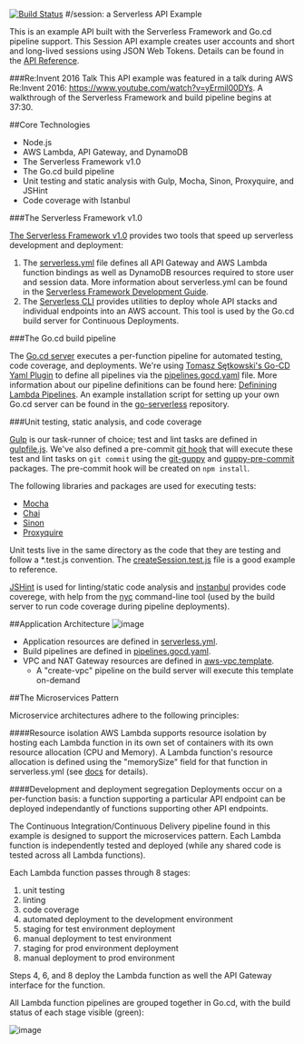 [![Build Status](https://travis-ci.org/C0k3/session.svg?branch=development)](https://travis-ci.org/C0k3/session)
#/session: a Serverless API Example

This is an example API built with the Serverless Framework and Go.cd pipeline support. This Session API example creates user accounts and short and long-lived sessions using JSON Web Tokens. Details can be found in the [API Reference](api-reference.md).

###Re:Invent 2016 Talk
This API example was featured in a talk during AWS Re:Invent 2016: https://www.youtube.com/watch?v=yErmil00DYs. A walkthrough of the Serverless Framework and build pipeline begins at 37:30.

##Core Technologies

* Node.js
* AWS Lambda, API Gateway, and DynamoDB
* The Serverless Framework v1.0
* The Go.cd build pipeline
* Unit testing and static analysis with Gulp, Mocha, Sinon, Proxyquire, and JSHint
* Code coverage with Istanbul

###The Serverless Framework v1.0

[The Serverless Framework v1.0](https://serverless.com/) provides two tools that speed up serverless development and deployment:

1. The [serverless.yml](serverless.yml) file defines all API Gateway and AWS Lambda function bindings as well as DynamoDB resources required to store user and session data. More information about serverless.yml can be found in the [Serverless Framework Development Guide](https://serverless.com/framework/docs/providers/aws/guide/services/).
2. The [Serverless CLI](https://serverless.com/framework/docs/providers/aws/cli-reference/) provides utilities to deploy whole API stacks and individual endpoints into an AWS account. This tool is used by the Go.cd build server for Continuous Deployments.

###The Go.cd build pipeline

The [Go.cd server](https://www.go.cd/) executes a per-function pipeline for automated testing, code coverage, and deployments. We're using [Tomasz Sętkowski's Go-CD Yaml Plugin](https://github.com/tomzo/gocd-yaml-config-plugin) to define all pipelines via the [pipelines.gocd.yaml](pipelines.gocd.yaml) file. More information about our pipeline definitions can be found here: [Definining Lambda Pipelines](pipelines.md). An example installation script for setting up your own Go.cd server can be found in the [go-serverless](https://github.com/C0k3/go-serverless) repository.

###Unit testing, static analysis, and code coverage

[Gulp](http://gulpjs.com/) is our task-runner of choice; test and lint tasks are defined in [gulpfile.js](gulpfile.js). We've also defined a pre-commit [git hook](https://git-scm.com/book/en/v2/Customizing-Git-Git-Hooks) that will execute these test and lint tasks on ```git commit``` using the [git-guppy](https://www.npmjs.com/package/git-guppy) and [guppy-pre-commit](https://www.npmjs.com/package/git-guppy-pre-commit-hook) packages. The pre-commit hook will be created on ```npm install```.

The following libraries and packages are used for executing tests:

* [Mocha](https://mochajs.org/)
* [Chai](http://chaijs.com/api/bdd/)
* [Sinon](http://sinonjs.org/docs/#sinonspy)
* [Proxyquire](https://www.npmjs.com/package/proxyquire)

Unit tests live in the same directory as the code that they are testing and follow a *.test.js convention. The [createSession.test.js](lambda_functions/createSession/createSession.test.js) file is a good example to reference.

[JSHint](http://jshint.com/docs/) is used for linting/static code analysis and [instanbul](https://www.npmjs.com/package/istanbul) provides code coverege, with help from the [nyc](https://www.npmjs.com/package/nyc) command-line tool (used by the build server to run code coverage during pipeline deployments).

##Application Architecture
![image](https://cloud.githubusercontent.com/assets/11197026/20681286/ee6d8fe2-b570-11e6-8602-8d680ec7d099.png)
* Application resources are defined in [serverless.yml](serverless.yml).
* Build pipelines are defined in [pipelines.gocd.yaml](pipelines.gocd.yaml).
* VPC and NAT Gateway resources are defined in [aws-vpc.template](aws-vpc.template).
  * A "create-vpc" pipeline on the build server will execute this template on-demand

##The Microservices Pattern

Microservice architectures adhere to the following principles:

####Resource isolation
AWS Lambda supports resource isolation by hosting each Lambda function in its own set of containers with its own resource allocation (CPU and Memory). A Lambda function's resource allocation is defined using the "memorySize" field for that function in serverless.yml (see [docs](https://serverless.com/framework/docs/providers/aws/guide/functions/) for details).

####Development and deployment segregation
Deployments occur on a per-function basis: a function supporting a particular API endpoint can be deployed independantly of functions supporting other API endpoints.

The Continuous Integration/Continuous Delivery pipeline found in this example is designed to support the microservices pattern. Each Lambda function is independently tested and deployed (while any shared code is tested across all Lambda functions). 

Each Lambda function passes through 8 stages:

1. unit testing
2. linting
3. code coverage
4. automated deployment to the development environment
5. staging for test environment deployment
6. manual deployment to test environment
7. staging for prod environment deployment
8. manual deployment to prod environment

Steps 4, 6, and 8 deploy the Lambda function as well the API Gateway interface for the function.

All Lambda function pipelines are grouped together in Go.cd, with the build status of each stage visible (green):

![image](https://cloud.githubusercontent.com/assets/11197026/20761642/7d660108-b6d8-11e6-8dea-eba48bd5a674.png)
